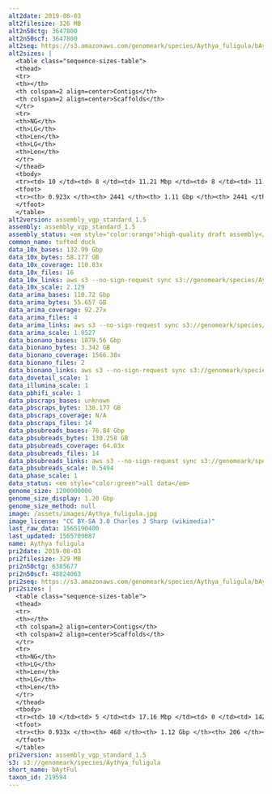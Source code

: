 ```yaml
---
alt2date: 2019-08-03
alt2filesize: 326 MB
alt2n50ctg: 3647800
alt2n50scf: 3647800
alt2seq: https://s3.amazonaws.com/genomeark/species/Aythya_fuligula/bAytFul2/assembly_vgp_standard_1.5/bAytFul2.alt.asm.20190803.fasta.gz
alt2sizes: |
  <table class="sequence-sizes-table">
  <thead>
  <tr>
  <th></th>
  <th colspan=2 align=center>Contigs</th>
  <th colspan=2 align=center>Scaffolds</th>
  </tr>
  <tr>
  <th>NG</th>
  <th>LG</th>
  <th>Len</th>
  <th>LG</th>
  <th>Len</th>
  </tr>
  </thead>
  <tbody>
  <tr><td> 10 </td><td> 8 </td><td> 11.21 Mbp </td><td> 8 </td><td> 11.21 Mbp </td></tr>  <tr><td> 20 </td><td> 22 </td><td> 7.99 Mbp </td><td> 22 </td><td> 7.99 Mbp </td></tr>  <tr><td> 30 </td><td> 39 </td><td> 6.17 Mbp </td><td> 39 </td><td> 6.17 Mbp </td></tr>  <tr><td> 40 </td><td> 62 </td><td> 4.64 Mbp </td><td> 62 </td><td> 4.64 Mbp </td></tr>  <tr style="background-color:#cccccc;"><td> 50 </td><td> 90 </td><td> 3.65 Mbp </td><td> 90 </td><td> 3.65 Mbp </td></tr>  <tr><td> 60 </td><td> 130 </td><td> 2.56 Mbp </td><td> 130 </td><td> 2.56 Mbp </td></tr>  <tr><td> 70 </td><td> 188 </td><td> 1.65 Mbp </td><td> 188 </td><td> 1.65 Mbp </td></tr>  <tr><td> 80 </td><td> 319 </td><td> 0.51 Mbp </td><td> 319 </td><td> 0.51 Mbp </td></tr>  <tr><td> 90 </td><td> 1479 </td><td> 46.28 Kbp </td><td> 1479 </td><td> 46.28 Kbp </td></tr>  <tr><td> 100 </td><td> - </td><td> - </td><td> - </td><td> - </td></tr>  </tbody>
  <tfoot>
  <tr><th> 0.923x </th><th> 2441 </th><th> 1.11 Gbp </th><th> 2441 </th><th> 1.11 Gbp </th></tr>
  </tfoot>
  </table>
alt2version: assembly_vgp_standard_1.5
assembly: assembly_vgp_standard_1.5
assembly_status: <em style="color:orange">high-quality draft assembly</em>
common_name: tufted duck
data_10x_bases: 132.99 Gbp
data_10x_bytes: 58.177 GB
data_10x_coverage: 110.83x
data_10x_files: 16
data_10x_links: aws s3 --no-sign-request sync s3://genomeark/species/Aythya_fuligula/bAytFul2/genomic_data/10x/ .<br>
data_10x_scale: 2.129
data_arima_bases: 110.72 Gbp
data_arima_bytes: 55.657 GB
data_arima_coverage: 92.27x
data_arima_files: 4
data_arima_links: aws s3 --no-sign-request sync s3://genomeark/species/Aythya_fuligula/bAytFul2/genomic_data/arima/ .<br>
data_arima_scale: 1.8527
data_bionano_bases: 1879.56 Gbp
data_bionano_bytes: 3.342 GB
data_bionano_coverage: 1566.30x
data_bionano_files: 2
data_bionano_links: aws s3 --no-sign-request sync s3://genomeark/species/Aythya_fuligula/bAytFul2/genomic_data/bionano/ .<br>
data_dovetail_scale: 1
data_illumina_scale: 1
data_pbhifi_scale: 1
data_pbscraps_bases: unknown
data_pbscraps_bytes: 138.177 GB
data_pbscraps_coverage: N/A
data_pbscraps_files: 14
data_pbsubreads_bases: 76.84 Gbp
data_pbsubreads_bytes: 130.258 GB
data_pbsubreads_coverage: 64.03x
data_pbsubreads_files: 14
data_pbsubreads_links: aws s3 --no-sign-request sync s3://genomeark/species/Aythya_fuligula/bAytFul2/genomic_data/pacbio/ . --exclude "*scraps.bam* --exclude "*ccs.bam*"<br>
data_pbsubreads_scale: 0.5494
data_phase_scale: 1
data_status: <em style="color:green">all data</em>
genome_size: 1200000000
genome_size_display: 1.20 Gbp
genome_size_method: null
image: /assets/images/Aythya_fuligula.jpg
image_license: "CC BY-SA 3.0 Charles J Sharp (wikimedia)"
last_raw_data: 1565190400
last_updated: 1565709087
name: Aythya fuligula
pri2date: 2019-08-03
pri2filesize: 329 MB
pri2n50ctg: 6385677
pri2n50scf: 48824063
pri2seq: https://s3.amazonaws.com/genomeark/species/Aythya_fuligula/bAytFul2/assembly_vgp_standard_1.5/bAytFul2.pri.asm.20190803.fasta.gz
pri2sizes: |
  <table class="sequence-sizes-table">
  <thead>
  <tr>
  <th></th>
  <th colspan=2 align=center>Contigs</th>
  <th colspan=2 align=center>Scaffolds</th>
  </tr>
  <tr>
  <th>NG</th>
  <th>LG</th>
  <th>Len</th>
  <th>LG</th>
  <th>Len</th>
  </tr>
  </thead>
  <tbody>
  <tr><td> 10 </td><td> 5 </td><td> 17.16 Mbp </td><td> 0 </td><td> 142.27 Mbp </td></tr>  <tr><td> 20 </td><td> 14 </td><td> 12.15 Mbp </td><td> 1 </td><td> 107.47 Mbp </td></tr>  <tr><td> 30 </td><td> 24 </td><td> 10.60 Mbp </td><td> 3 </td><td> 76.70 Mbp </td></tr>  <tr><td> 40 </td><td> 37 </td><td> 8.03 Mbp </td><td> 4 </td><td> 69.81 Mbp </td></tr>  <tr style="background-color:#cccccc;"><td> 50 </td><td> 54 </td><td style="background-color:#88ff88;"> 6.39 Mbp </td><td> 6 </td><td style="background-color:#88ff88;"> 48.82 Mbp </td></tr>  <tr><td> 60 </td><td> 75 </td><td> 4.78 Mbp </td><td> 10 </td><td> 24.63 Mbp </td></tr>  <tr><td> 70 </td><td> 104 </td><td> 3.56 Mbp </td><td> 15 </td><td> 21.27 Mbp </td></tr>  <tr><td> 80 </td><td> 150 </td><td> 2.00 Mbp </td><td> 21 </td><td> 16.41 Mbp </td></tr>  <tr><td> 90 </td><td> 259 </td><td> 0.59 Mbp </td><td> 34 </td><td> 6.75 Mbp </td></tr>  <tr><td> 100 </td><td> - </td><td> - </td><td> 103 </td><td> 0.38 Mbp </td></tr>  </tbody>
  <tfoot>
  <tr><th> 0.933x </th><th> 468 </th><th> 1.12 Gbp </th><th> 206 </th><th> 1.21 Gbp </th></tr>
  </tfoot>
  </table>
pri2version: assembly_vgp_standard_1.5
s3: s3://genomeark/species/Aythya_fuligula
short_name: bAytFul
taxon_id: 219594
---
```

